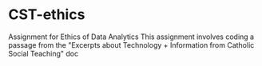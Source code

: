 # CST-ethics
Assignment for Ethics of Data Analytics
This assignment involves coding a passage from the "Excerpts about Technology + Information from Catholic Social Teaching" doc
